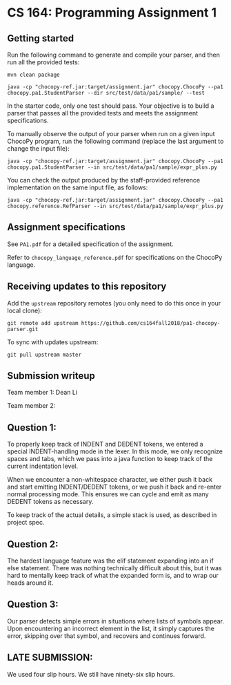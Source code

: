 # CS 164: Programming Assignment 1

## Getting started

Run the following command to generate and compile your parser, and then run all the provided tests:

```
mvn clean package

java -cp "chocopy-ref.jar:target/assignment.jar" chocopy.ChocoPy --pa1 chocopy.pa1.StudentParser --dir src/test/data/pa1/sample/ --test
```

In the starter code, only one test should pass. Your objective is to build a parser that passes all the provided tests and meets the assignment specifications.

To manually observe the output of your parser when run on a given input ChocoPy program, run the following command (replace the last argument to change the input file):

```
java -cp "chocopy-ref.jar:target/assignment.jar" chocopy.ChocoPy --pa1 chocopy.pa1.StudentParser --in src/test/data/pa1/sample/expr_plus.py
```

You can check the output produced by the staff-provided reference implementation on the same input file, as follows:

```
java -cp "chocopy-ref.jar:target/assignment.jar" chocopy.ChocoPy --pa1 chocopy.reference.RefParser --in src/test/data/pa1/sample/expr_plus.py
```

## Assignment specifications

See `PA1.pdf` for a detailed specification of the assignment.

Refer to `chocopy_language_reference.pdf` for specifications on the ChocoPy language. 

## Receiving updates to this repository

Add the `upstream` repository remotes (you only need to do this once in your local clone):

```
git remote add upstream https://github.com/cs164fall2018/pa1-chocopy-parser.git
```

To sync with updates upstream:
```
git pull upstream master
```

## Submission writeup

Team member 1: Dean Li

Team member 2: 

## Question 1:

To properly keep track of INDENT and DEDENT tokens, we entered a special INDENT-handling mode in the lexer. In this mode, we only recognize spaces and tabs, which we pass into a java function to keep track of the current indentation level.

When we encounter a non-whitespace character, we either push it back and start emitting INDENT/DEDENT tokens, or we push it back and re-enter normal processing mode. This ensures we can cycle and emit as many DEDENT tokens as necessary.

To keep track of the actual details, a simple stack is used, as described in project spec.

## Question 2:

The hardest language feature was the elif statement expanding into an if else statement. There was nothing technically difficult about this, but it was hard to mentally keep track of what the expanded form is, and to wrap our heads around it.

## Question 3:

Our parser detects simple errors in situations where lists of symbols appear. Upon encountering an incorrect element in the list, it simply captures the error, skipping over that symbol, and recovers and continues forward.

## LATE SUBMISSION:

We used four slip hours. We still have ninety-six slip hours.